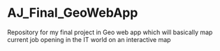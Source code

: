 AJ_Final_GeoWebApp
==================

Repository for my final project in Geo web app which will basically map current job opening in the IT world
on an interactive map
